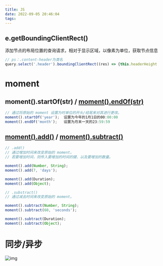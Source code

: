 ```yaml
---
title: JS
date: 2022-09-05 20:46:04
tags:
---
```

## e.getBoundingClientRect()
添加节点的布局位置的查询请求，相对于显示区域，以像素为单位，获取节点信息

```js
// ps：.content-header为类名
query.select('.header').boundingClientRect((res) => {this.headerHeight = res.height})
```



# moment

## moment().startOf(str) / [moment().endOf(str)](https://momentjscom.readthedocs.io/en/latest/moment/03-manipulating/04-end-of/)

```js
// 通过将原始的 moment 设置为时单位的开头/结尾来对其进行更改。
moment().startOf('year');  设置为今年的1月1日的00:00:00
moment().endOf('month');   设置为月末一天的23:59:59
```

## [moment().add()](http://momentjs.cn/docs/manipulating/add.html) / [moment().subtract()](http://momentjs.cn/docs/manipulating/subtract.html)

```js
// .add()
// 通过增加时间来改变原始的 moment。
// 若要增加时间，则传入要增加的时间的键、以及要增加的数量。

moment().add(Number, String);
moment().add(7, 'days');

moment().add(Duration);
moment().add(Object);

// .substract()
// 通过减去时间来改变原始的 moment。

moment().subtract(Number, String);
moment().subtract(60, 'seconds');

moment().subtract(Duration);
moment().subtract(Object);

```

# 同步/异步

![img](https://upload-images.jianshu.io/upload_images/3069847-240b0e152da84b94.png?imageMogr2/auto-orient/strip|imageView2/2/format/webp)

